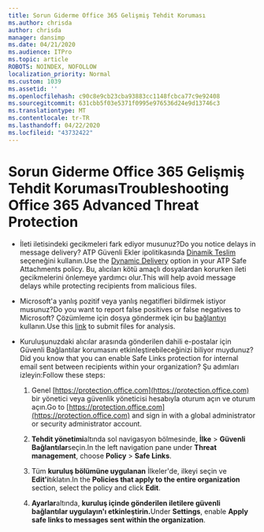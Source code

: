 ```yaml
---
title: Sorun Giderme Office 365 Gelişmiş Tehdit Koruması
ms.author: chrisda
author: chrisda
manager: dansimp
ms.date: 04/21/2020
ms.audience: ITPro
ms.topic: article
ROBOTS: NOINDEX, NOFOLLOW
localization_priority: Normal
ms.custom: 1039
ms.assetid: ''
ms.openlocfilehash: c90c8e9cb23cba93883cc1148fcbca77c9e92408
ms.sourcegitcommit: 631cbb5f03e5371f0995e976536d24e9d13746c3
ms.translationtype: MT
ms.contentlocale: tr-TR
ms.lasthandoff: 04/22/2020
ms.locfileid: "43732422"
---
```

# <a name="troubleshooting-office-365-advanced-threat-protection"></a><span data-ttu-id="cc620-102">Sorun Giderme Office 365 Gelişmiş Tehdit Koruması</span><span class="sxs-lookup"><span data-stu-id="cc620-102">Troubleshooting Office 365 Advanced Threat Protection</span></span>

- <span data-ttu-id="cc620-103">İleti iletisindeki gecikmeleri fark ediyor musunuz?</span><span class="sxs-lookup"><span data-stu-id="cc620-103">Do you notice delays in message delivery?</span></span> <span data-ttu-id="cc620-104">ATP Güvenli Ekler ipolitikasında [Dinamik Teslim](https://docs.microsoft.com/office365/securitycompliance/dynamic-delivery-and-previewing) seçeneğini kullanın.</span><span class="sxs-lookup"><span data-stu-id="cc620-104">Use the [Dynamic Delivery](https://docs.microsoft.com/office365/securitycompliance/dynamic-delivery-and-previewing) option in your ATP Safe Attachments policy.</span></span> <span data-ttu-id="cc620-105">Bu, alıcıları kötü amaçlı dosyalardan korurken ileti gecikmelerini önlemeye yardımcı olur.</span><span class="sxs-lookup"><span data-stu-id="cc620-105">This will help avoid message delays while protecting recipients from malicious files.</span></span>

- <span data-ttu-id="cc620-106">Microsoft'a yanlış pozitif veya yanlış negatifleri bildirmek istiyor musunuz?</span><span class="sxs-lookup"><span data-stu-id="cc620-106">Do you want to report false positives or false negatives to Microsoft?</span></span> <span data-ttu-id="cc620-107">Çözümleme için dosya göndermek için bu [bağlantıyı](https://www.microsoft.com/wdsi/filesubmission/) kullanın.</span><span class="sxs-lookup"><span data-stu-id="cc620-107">Use this [link](https://www.microsoft.com/wdsi/filesubmission/) to submit files for analysis.</span></span>

- <span data-ttu-id="cc620-108">Kuruluşunuzdaki alıcılar arasında gönderilen dahili e-postalar için Güvenli Bağlantılar korumasını etkinleştirebileceğinizi biliyor muydunuz?</span><span class="sxs-lookup"><span data-stu-id="cc620-108">Did you know that you can enable Safe Links protection for internal email sent between recipients within your organization?</span></span> <span data-ttu-id="cc620-109">Şu adımları izleyin:</span><span class="sxs-lookup"><span data-stu-id="cc620-109">Follow these steps:</span></span>

  1. <span data-ttu-id="cc620-110">Genel [https://protection.office.com](https://protection.office.com) bir yönetici veya güvenlik yöneticisi hesabıyla oturum açın ve oturum açın.</span><span class="sxs-lookup"><span data-stu-id="cc620-110">Go to [https://protection.office.com](https://protection.office.com) and sign in with a global administrator or security administrator account.</span></span>

  2. <span data-ttu-id="cc620-111">**Tehdit yönetimi**altında sol navigasyon bölmesinde, **İlke** \> **Güvenli Bağlantılar**seçin.</span><span class="sxs-lookup"><span data-stu-id="cc620-111">In the left navigation pane under **Threat management**, choose **Policy** \> **Safe Links**.</span></span>

  3. <span data-ttu-id="cc620-112">Tüm **kuruluş bölümüne uygulanan** İlkeler'de, ilkeyi seçin ve **Edit'i**tıklatın.</span><span class="sxs-lookup"><span data-stu-id="cc620-112">In the **Policies that apply to the entire organization** section, select the policy and click **Edit**.</span></span>

  4. <span data-ttu-id="cc620-113">**Ayarlar**altında, **kuruluş içinde gönderilen iletilere güvenli bağlantılar uygulayın'ı etkinleştirin.**</span><span class="sxs-lookup"><span data-stu-id="cc620-113">Under **Settings**, enable **Apply safe links to messages sent within the organization**.</span></span>

